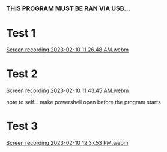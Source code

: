 ### THIS PROGRAM MUST BE RAN VIA USB...
# Test 1
[Screen recording 2023-02-10 11.26.48 AM.webm](https://user-images.githubusercontent.com/83523587/218144784-83135571-c5b4-44a3-ac4b-fab96c4da3bd.webm)

# Test 2
[Screen recording 2023-02-10 11.43.45 AM.webm](https://user-images.githubusercontent.com/83523587/218147892-f2594fb8-f525-4a61-841f-59827215b6e4.webm)

note to self... make powershell open before the program starts

# Test 3

[Screen recording 2023-02-10 12.37.53 PM.webm](https://user-images.githubusercontent.com/83523587/218159464-da7ea358-a74b-45f9-ac37-40a068527080.webm)
